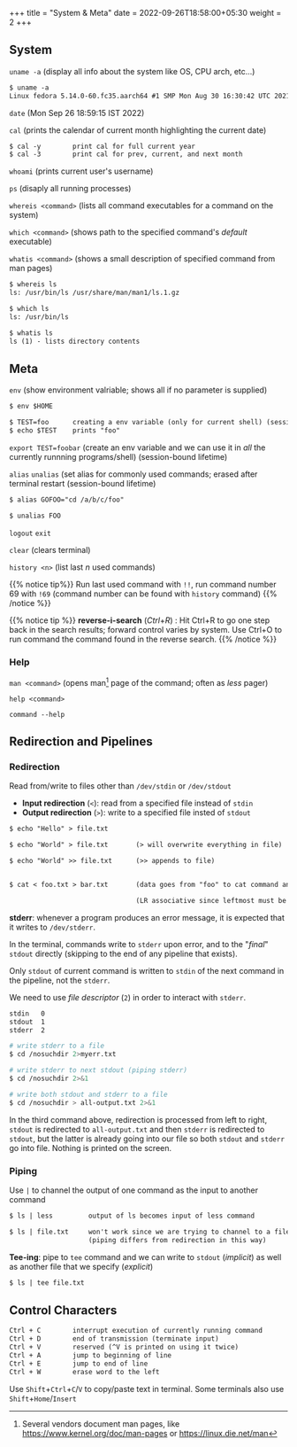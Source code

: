 +++
title = "System & Meta"
date =  2022-09-26T18:58:00+05:30
weight = 2
+++

## System 

`uname -a` (display all info about the system like OS, CPU arch, etc...)
```txt
$ uname -a
Linux fedora 5.14.0-60.fc35.aarch64 #1 SMP Mon Aug 30 16:30:42 UTC 2021 aarch64 aarch64 aarch64 GNU/Linux
```

`date` (Mon Sep 26 18:59:15 IST 2022)

`cal` (prints the calendar of current month highlighting the current date)

```txt
$ cal -y		print cal for full current year
$ cal -3		print cal for prev, current, and next month
```

`whoami` (prints current user's username)

`ps` (disaply all running processes)

`whereis <command>` (lists all command executables for a command on the system)

`which <command>` (shows path to the specified command's _default_ executable)

`whatis <command>` (shows a small description of specified command from man pages) 

```txt
$ whereis ls
ls: /usr/bin/ls /usr/share/man/man1/ls.1.gz

$ which ls
ls: /usr/bin/ls

$ whatis ls
ls (1) - lists directory contents
```

## Meta

`env` (show environment valriable; shows all if no parameter is supplied)

```txt
$ env $HOME

$ TEST=foo 		creating a env variable (only for current shell) (session-bound lifetime)
$ echo $TEST	prints "foo"
```

`export TEST=foobar` (create an env variable and we can use it in _all_ the currently runnning programs/shell) (session-bound lifetime)

`alias` `unalias` (set alias for commonly used commands; erased after terminal restart (session-bound lifetime)

```txt
$ alias GOFOO="cd /a/b/c/foo"

$ unalias FOO
```

`logout` `exit`

`clear` (clears terminal)

`history <n>` (list last _n_ used commands)

{{% notice tip%}}
Run last used command with `!!`, run command number 69 with `!69` (command number can be found with `history` command)
{{% /notice %}}

{{% notice tip %}}
**reverse-i-search** (_Ctrl_+_R_) : Hit Ctrl+R to go one step back in the search results; forward control varies by system. Use Ctrl+O to run command the command found in the reverse search.
{{% /notice %}}

### Help

`man <command>` (opens man[^1] page of the command; often as _less_ pager)
 
`help <command>`

`command --help`	

[^1]: Several vendors document man pages, like https://www.kernel.org/doc/man-pages or https://linux.die.net/man

## Redirection and Pipelines
### Redirection
Read from/write to files other than `/dev/stdin` or `/dev/stdout`

- **Input redirection** (`<`): read from a specified file instead of `stdin`
- **Output redirection** (`>`): write to a specified file insted of `stdout`

```txt
$ echo "Hello" > file.txt

$ echo "World" > file.txt		(> will overwrite everything in file)

$ echo "World" >> file.txt		(>> appends to file) 


$ cat < foo.txt > bar.txt 		(data goes from "foo" to cat command and then to "bar")

								(LR associative since leftmost must be a command and it needs parameters to run)
```

**stderr**: whenever a program produces an error message, it is expected that it writes to `/dev/stderr`. 

In the terminal, commands write to `stderr` upon error, and to the "_final_" `stdout` directly (skipping to the end of any pipeline that exists).

Only `stdout` of current command is written to `stdin` of the next command in the pipeline, not the `stderr`.

We need to use _file descriptor_ (`2`) in order to interact with `stderr`.

```txt
stdin	0
stdout 	1
stderr	2
```
```sh
# write stderr to a file
$ cd /nosuchdir 2>myerr.txt

# write stderr to next stdout (piping stderr)
$ cd /nosuchdir 2>&1

# write both stdout and stderr to a file
$ cd /nosuchdir > all-output.txt 2>&1
```

In the third command above, redirection is processed from left to right, `stdout` is redirected to `all-output.txt` and then `stderr` is redirected to `stdout`, but the latter is already going into our file so both `stdout` and `stderr` go into file. Nothing is printed on the screen. 

### Piping
Use `|` to channel the output of one command as the input to another command

```txt
$ ls | less			output of ls becomes input of less command

$ ls | file.txt		won't work since we are trying to channel to a file
					(piping differs from redirection in this way)
```

**Tee-ing**: pipe to `tee` command and we can write to `stdout` (_implicit_) as well as another file that we specify (_explicit_)
```txt
$ ls | tee file.txt
```

## Control Characters
```txt
Ctrl + C 		interrupt execution of currently running command
Ctrl + D 		end of transmission (terminate input)
Ctrl + V 		reserved (^V is printed on using it twice)
Ctrl + A 		jump to beginning of line
Ctrl + E 		jump to end of line
Ctrl + W 		erase word to the left
```

Use `Shift`+`Ctrl`+`C`/`V` to copy/paste text in terminal. Some terminals also use `Shift`+`Home`/`Insert`